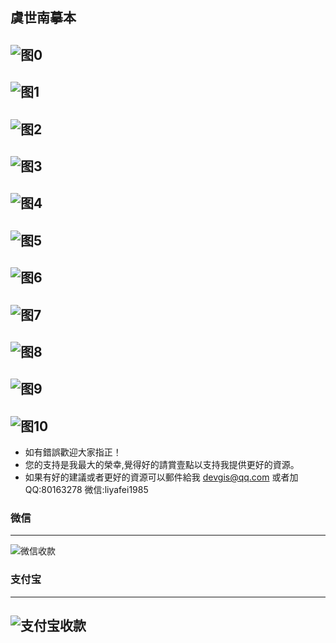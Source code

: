 ## 虞世南摹本

![图0](Pictures/106_王羲之_兰亭序_虞世南摹本/0.jpg)
---
![图1](Pictures/106_王羲之_兰亭序_虞世南摹本/1.jpg)
---
![图2](Pictures/106_王羲之_兰亭序_虞世南摹本/2.jpg)
---
![图3](Pictures/106_王羲之_兰亭序_虞世南摹本/3.jpg)
---
![图4](Pictures/106_王羲之_兰亭序_虞世南摹本/4.jpg)
---
![图5](Pictures/106_王羲之_兰亭序_虞世南摹本/5.jpg)
---
![图6](Pictures/106_王羲之_兰亭序_虞世南摹本/6.jpg)
---
![图7](Pictures/106_王羲之_兰亭序_虞世南摹本/7.jpg)
---
![图8](Pictures/106_王羲之_兰亭序_虞世南摹本/8.jpg)
---
![图9](Pictures/106_王羲之_兰亭序_虞世南摹本/9.jpg)
---
![图10](Pictures/106_王羲之_兰亭序_虞世南摹本/10.jpg)
---

* 如有錯誤歡迎大家指正！
* 您的支持是我最大的榮幸,覺得好的請賞壹點以支持我提供更好的資源。
* 如果有好的建議或者更好的資源可以郵件給我 devgis@qq.com 或者加QQ:80163278 微信:liyafei1985

### 微信
---
![微信收款](zfb.jpg)

### 支付宝
---
![支付宝收款](wx.jpg)
---